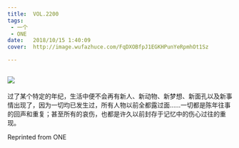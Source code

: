 ```yaml
---
title:	VOL.2200
tags:
 - 一个
 - ONE
date:	2018/10/15 1:40:09
cover:	http://image.wufazhuce.com/FqDXOBfpJ1EGKHPunYeRpmhOt1Sz

---
```

![](http://image.wufazhuce.com/FqDXOBfpJ1EGKHPunYeRpmhOt1Sz)
---

过了某个特定的年纪，生活中便不会再有新人、新动物、新梦想、新面孔以及新事情出现了，因为一切均已发生过，所有人物以前全都露过面……一切都是陈年往事的回声和重复；甚至所有的哀伤，也都是许久以前封存于记忆中的伤心过往的重现。
 
Reprinted from ONE

